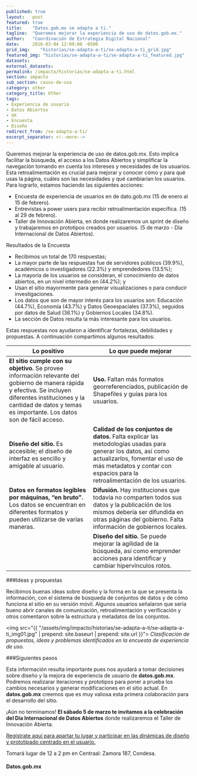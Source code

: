```yaml
---
published: true
layout:   post
featured: true
title:    "Datos.gob.mx se adapta a ti."
tagline:  "Queremos mejorar la experiencia de uso de datos.gob.mx."
author:   "Coordinación de Estrategia Digital Nacional"
date:     2016-03-04 12:09:00 -0500
grid_img:    "historias/se-adapta-a-ti/se-adapta-a-ti_grid.jpg"
featured_img: "historias/se-adapta-a-ti/se-adapta-a-ti_featured.jpg"
datasets:
external_datasets:
permalink: /impacto/historias/se-adapta-a-ti.html
section: impacto
sub_section: casos-de-uso
category: other
category_title: Other
tags:
- Experiencia de usuario
- Datos Abiertos
- UX
- Encuesta
- Diseño
redirect_from: /se-adapta-a-ti/
excerpt_separator: <!--more-->
---
```


Queremos mejorar la experiencia de uso de datos.gob.mx. Esto implica facilitar la búsqueda, el acceso a los Datos Abiertos y simplificar la navegación tomando en cuenta los intereses y necesidades de los usuarios. Esta retroalimentación es crucial para mejorar y conocer cómo y para qué usas la página, cuáles son las necesidades y qué cambiarían los usuarios. <!--more-->Para lograrlo, estamos haciendo las siguientes acciones:

* Encuesta de experiencia de usuarios en de dato.gob.mx (15 de enero al 15 de febrero).
* Entrevistas a power users para recibir retroalimentación específica. (15 al 29 de febrero).
* Taller de Innovación Abierta, en donde realizaremos un sprint de diseño y trabajaremos en prototipos creados por usuarios. (5 de marzo - Día Internacional de Datos Abiertos).

Resultados de la Encuesta

* Recibimos un total de 170 respuestas;
* La mayor parte de las respuestas fue de servidores públicos (39.9%), académicos o investigadores (22.3%) y emprendedores (13.5%);
* La mayoría de los usuarios se consideran,  el conocimiento de datos abiertos, en un nivel intermedio en (44.2%); y
* Usan el sitio mayormente para generar visualizaciones o para conducir investigaciones.
* Los datos que son de mayor interés para los usuarios son: Educación (44.7%), Economía (43.7%) y Datos Geoespaciales (37.3%), seguidos por datos de Salud (36.1%) y Gobiernos Locales (34.8%).
* La sección de Datos resulta la más interesante para los usuarios.

Estas respuestas nos ayudaron a identificar fortalezas, debilidades y propuestas. A continuación compartimos algunos resultados:

<div class="guide">
  <table>
    <thead>
        <tr>
          <th>Lo positivo</th>
          <th>Lo que puede mejorar</th>
        </tr>
    </thead>
    <tbody>
        <tr>
          <td>
            <b>El sitio cumple con su objetivo.</b> Se provee información relevante del gobierno de manera rápida y efectiva. Se incluyen diferentes instituciones y la cantidad de datos  y temas es importante. Los datos son de fácil acceso.
          </td>
          <td>
            <b>Uso.</b> Faltan más formatos georreferenciados, publicación de Shapefiles y guías para los usuarios.
          </td>
        </tr>
        <tr>
          <td>
            <b>Diseño del sitio.</b> Es accesible; el diseño de interfaz es sencillo y amigable al usuario.
          </td>
          <td>
            <b>Calidad de los conjuntos de datos.</b> Falta explicar las metodologías usadas para generar los datos, así como actualizarlos, fomentar el uso de más metadatos y contar con espacios para la retroalimentación de los usuarios.
          </td>
        </tr>
        <tr>
          <td>
            <b>Datos en formatos legibles por máquinas, “en bruto”.</b> Los datos se encuentran en diferentes formatos y pueden utilizarse de varias maneras.    
          </td>
          <td>
            <b>Difusión.</b> Hay instituciones que todavía no comparten todos sus datos y la publicación de los mismos debería ser difundida en otras páginas del gobierno. Falta información de gobiernos locales.
          </td>
        </tr>
        <tr>
          <td>&nbsp;</td>
          <td>
            <b>Diseño del sitio.</b> Se puede mejorar la agilidad de la búsqueda, así como emprender acciones para identificar y cambiar hipervínculos rotos.
          </td>
        </tr>
      </tbody>
    </table>
</div>



###Ideas y propuestas

Recibimos buenas ideas sobre diseño y la forma en la que se presenta la información, con el sistema de búsqueda de conjuntos de datos y de cómo funciona el sitio en su versión móvil. Algunos usuarios señalaron que sería bueno abrir canales de comunicación, retroalimentación y verificación y otros comentaron sobre la estructura y metadatos de los conjuntos.

<img src="{{ "/assets/img/impacto/historias/se-adapta-a-ti/se-adapta-a-ti_img01.jpg" | prepend: site.baseurl | prepend: site.url }}">
*Clasificación de propuestas, ideas y problemas identificados en la encuesta de experiencia de uso.*

###Siguientes pasos

Esta información resulta importante pues nos ayudará a tomar decisiones sobre diseño y la mejora de experiencia de usuario de **datos.gob.mx**.  Podremos realizarar iteraciones y prototipos para poner a prueba los cambios necesarios y generar modificaciones en el sitio actual. En **datos.gob.mx** creemos que es muy valiosa esta primera colaboración para el desarrollo del sitio.

¡Aún no terminamos! **El sábado 5 de marzo te invitamos a la celebración del Día Internacional de Datos Abiertos** donde realizaremos el Taller de Innovación Abierta.

[Regístrate aquí para apartar tu lugar y participar en las dinámicas de diseño y prototipado centrado en el usuario.
](https://docs.google.com/forms/d/1b7E5HYefTBNVBESu6V8ACSnhU98ARuXItuyF3z_5tVA/viewform)

Tomará lugar de 12 a 2 pm en Centraal: Zamora 187, Condesa.


#### Datos.gob.mx
